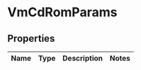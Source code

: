 

# VmCdRomParams


## Properties

Name | Type | Description | Notes
------------ | ------------- | ------------- | -------------



